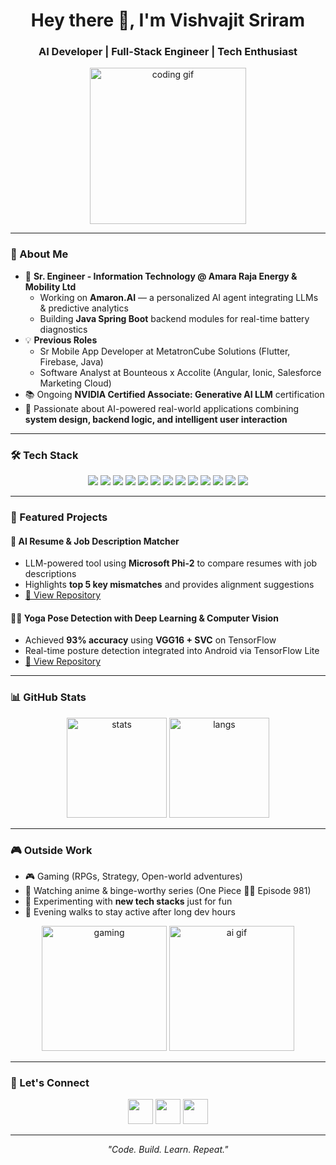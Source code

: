 <h1 align="center">Hey there 👋, I'm Vishvajit Sriram</h1>
<h3 align="center">AI Developer | Full-Stack Engineer | Tech Enthusiast</h3>

<p align="center">
  <img src="https://media.giphy.com/media/qgQUggAC3Pfv687qPC/giphy.gif" width="250" alt="coding gif"/>
</p>

---

### 🚀 About Me
- 💼 **Sr. Engineer - Information Technology @ Amara Raja Energy & Mobility Ltd**  
  - Working on **Amaron.AI** — a personalized AI agent integrating LLMs & predictive analytics  
  - Building **Java Spring Boot** backend modules for real-time battery diagnostics  
- 💡 **Previous Roles**  
  - Sr Mobile App Developer at MetatronCube Solutions (Flutter, Firebase, Java)  
  - Software Analyst at Bounteous x Accolite (Angular, Ionic, Salesforce Marketing Cloud)  
- 📚 Ongoing **NVIDIA Certified Associate: Generative AI LLM** certification  
- 🎯 Passionate about AI-powered real-world applications combining **system design, backend logic, and intelligent user interaction**  

---

### 🛠️ Tech Stack
<p align="center">
   <img src="https://img.shields.io/badge/Python-3776AB.svg?style=for-the-badge&logo=python&logoColor=white"/>
  <img src="https://img.shields.io/badge/Java-ED8B00.svg?style=for-the-badge&logo=openjdk&logoColor=white"/>
  <img src="https://img.shields.io/badge/C-00599C.svg?style=for-the-badge&logo=c&logoColor=white"/>
  <img src="https://img.shields.io/badge/C++-00599C.svg?style=for-the-badge&logo=c%2B%2B&logoColor=white"/>
  <img src="https://img.shields.io/badge/GenAI-FF6F00.svg?style=for-the-badge&logo=OpenAI&logoColor=white"/>
  <img src="https://img.shields.io/badge/Machine%20Learning-102230?style=for-the-badge&logo=tensorflow&logoColor=white"/>
  <img src="https://img.shields.io/badge/LLM-121D33.svg?style=for-the-badge&logo=openai&logoColor=white"/>
  <img src="https://img.shields.io/badge/NLP-990000.svg?style=for-the-badge&logo=spacy&logoColor=white"/>
  <img src="https://img.shields.io/badge/Deep%20Learning-FF6F00.svg?style=for-the-badge&logo=pytorch&logoColor=white"/>
  <img src="https://img.shields.io/badge/SQL-336791.svg?style=for-the-badge&logo=postgresql&logoColor=white"/>
  <img src="https://img.shields.io/badge/Angular-DD0031.svg?style=for-the-badge&logo=angular&logoColor=white"/>
  <img src="https://img.shields.io/badge/React-20232A.svg?style=for-the-badge&logo=react&logoColor=61DAFB"/>
  <img src="https://img.shields.io/badge/Spring%20Boot-6DB33F.svg?style=for-the-badge&logo=springboot&logoColor=white"/>
</p>

---

### 📌 Featured Projects
#### 🤖 AI Resume & Job Description Matcher
- LLM-powered tool using **Microsoft Phi-2** to compare resumes with job descriptions  
- Highlights **top 5 key mismatches** and provides alignment suggestions  
- [🔗 View Repository](https://github.com/vishvajit25/ai-resume-matcher)

#### 🧘‍♂️ Yoga Pose Detection with Deep Learning & Computer Vision
- Achieved **93% accuracy** using **VGG16 + SVC** on TensorFlow  
- Real-time posture detection integrated into Android via TensorFlow Lite  
- [🔗 View Repository](https://github.com/vishvajit25/yoga-pose-detection)

---

### 📊 GitHub Stats
<p align="center">
  <img src="https://github-readme-stats.vercel.app/api?username=vishvajit25&show_icons=true&theme=tokyonight" alt="stats" height="160"/>
  <img src="https://github-readme-stats.vercel.app/api/top-langs/?username=vishvajit25&layout=compact&theme=tokyonight" alt="langs" height="160"/>
</p>

---

### 🎮 Outside Work
- 🎮 Gaming (RPGs, Strategy, Open-world adventures)  
- 🍿 Watching anime & binge-worthy series (One Piece 🏴‍☠️ Episode 981)  
- 🧪 Experimenting with **new tech stacks** just for fun  
- 🚶 Evening walks to stay active after long dev hours  

<p align="center">
  <img src="https://media.giphy.com/media/Lny6Rw04nsOOc/giphy.gif" width="200" alt="gaming"/>
  <img src="https://media.giphy.com/media/WUlplcMpOCEmTGBtBW/giphy.gif" width="200" alt="ai gif"/>
</p>

---

### 🤝 Let's Connect
<p align="center">
  <a href="https://www.linkedin.com/in/vishvajit-s/"><img src="https://skillicons.dev/icons?i=linkedin" height="40" /></a>
  <a href="mailto:vishvajit25@gmail.com"><img src="https://skillicons.dev/icons?i=gmail" height="40" /></a>
  <a href="https://github.com/vishvajit25"><img src="https://skillicons.dev/icons?i=github" height="40" /></a>
</p>

---

<p align="center">
  <i>"Code. Build. Learn. Repeat."</i>
</p>
